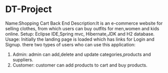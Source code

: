 # DT-Project
Name:Shopping Cart Back End
Description:It is an e-commerce website for selling clothes, 
from which users can buy outfits for men,women and kids online.
Setup: Eclipse IDE,Spring mvc, Hibernate,JDK and H2 database.
Usage: Initially the landing page is loaded which has links for Login and Signup.
there two types of users who can use this application:
1. Admin: admin can add,delete and update categories,products and suppliers.
2. Customer: customer can add products to cart and buy products.

